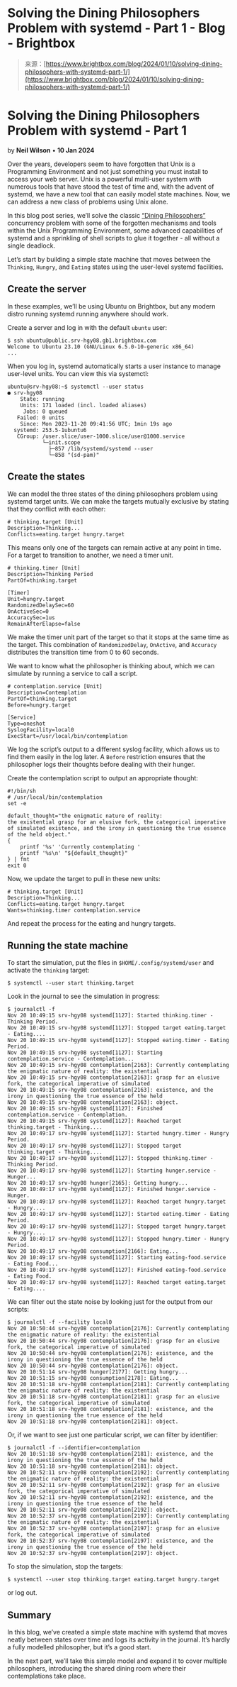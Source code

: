 <!--yml
category: 未分类
date: 2024-05-27 14:54:18
-->

# Solving the Dining Philosophers Problem with systemd - Part 1 - Blog - Brightbox

> 来源：[https://www.brightbox.com/blog/2024/01/10/solving-dining-philosophers-with-systemd-part-1/](https://www.brightbox.com/blog/2024/01/10/solving-dining-philosophers-with-systemd-part-1/)

# Solving the Dining Philosophers Problem with systemd - Part 1

by **Neil Wilson** • **10 Jan 2024**

Over the years, developers seem to have forgotten that Unix is a Programming Environment and not just something you must install to access your web server. Unix is a powerful multi-user system with numerous tools that have stood the test of time and, with the advent of systemd, we have a new tool that can easily model state machines. Now, we can address a new class of problems using Unix alone.

In this blog post series, we’ll solve the classic [“Dining Philosophers”](https://en.wikipedia.org/wiki/Dining_philosophers_problem) concurrency problem with some of the forgotten mechanisms and tools within the Unix Programming Environment, some advanced capabilities of systemd and a sprinkling of shell scripts to glue it together - all without a single deadlock.

Let’s start by building a simple state machine that moves between the `Thinking`, `Hungry`, and `Eating` states using the user-level systemd facilities.

## Create the server

In these examples, we’ll be using Ubuntu on Brightbox, but any modern distro running systemd running anywhere should work.

Create a server and log in with the default `ubuntu` user:

```
$ ssh ubuntu@public.srv-hgy08.gb1.brightbox.com
Welcome to Ubuntu 23.10 (GNU/Linux 6.5.0-10-generic x86_64)
...
```

When you log in, systemd automatically starts a user instance to manage user-level units. You can view this via systemctl:

```
ubuntu@srv-hgy08:~$ systemctl --user status
● srv-hgy08
    State: running
    Units: 171 loaded (incl. loaded aliases)
     Jobs: 0 queued
   Failed: 0 units
    Since: Mon 2023-11-20 09:41:56 UTC; 1min 19s ago
  systemd: 253.5-1ubuntu6
   CGroup: /user.slice/user-1000.slice/user@1000.service
           └─init.scope
             ├─857 /lib/systemd/systemd --user
             └─858 "(sd-pam)"
```

## Create the states

We can model the three states of the dining philosophers problem using systemd target units. We can make the targets mutually exclusive by stating that they conflict with each other:

```
# thinking.target [Unit]
Description=Thinking...
Conflicts=eating.target hungry.target
```

This means only one of the targets can remain active at any point in time. For a target to transition to another, we need a timer unit.

```
# thinking.timer [Unit]
Description=Thinking Period
PartOf=thinking.target

[Timer]
Unit=hungry.target
RandomizedDelaySec=60
OnActiveSec=0
AccuracySec=1us
RemainAfterElapse=false
```

We make the timer unit part of the target so that it stops at the same time as the target. This combination of `RandomizedDelay`, `OnActive`, and `Accuracy` distributes the transition time from 0 to 60 seconds.

We want to know what the philosopher is thinking about, which we can simulate by running a service to call a script.

```
# contemplation.service [Unit]
Description=Contemplation
PartOf=thinking.target
Before=hungry.target

[Service]
Type=oneshot
SyslogFacility=local0
ExecStart=/usr/local/bin/contemplation
```

We log the script’s output to a different syslog facility, which allows us to find them easily in the log later. A `Before` restriction ensures that the philosopher logs their thoughts before dealing with their hunger.

Create the contemplation script to output an appropriate thought:

```
#!/bin/sh
# /usr/local/bin/contemplation
set -e

default_thought="the enigmatic nature of reality:
the existential grasp for an elusive fork, the categorical imperative
of simulated existence, and the irony in questioning the true essence
of the held object."
{
    printf '%s' 'Currently contemplating '
    printf '%s\n' "${default_thought}"
} | fmt
exit 0
```

Now, we update the target to pull in these new units:

```
# thinking.target [Unit]
Description=Thinking...
Conflicts=eating.target hungry.target
Wants=thinking.timer contemplation.service
```

And repeat the process for the eating and hungry targets.

## Running the state machine

To start the simulation, put the files in `$HOME/.config/systemd/user` and activate the `thinking` target:

```
$ systemctl --user start thinking.target
```

Look in the journal to see the simulation in progress:

```
$ journalctl -f
Nov 20 10:49:15 srv-hgy08 systemd[1127]: Started thinking.timer - Thinking Period.
Nov 20 10:49:15 srv-hgy08 systemd[1127]: Stopped target eating.target - Eating....
Nov 20 10:49:15 srv-hgy08 systemd[1127]: Stopped eating.timer - Eating Period.
Nov 20 10:49:15 srv-hgy08 systemd[1127]: Starting contemplation.service - Contemplation...
Nov 20 10:49:15 srv-hgy08 contemplation[2163]: Currently contemplating the enigmatic nature of reality: the existential
Nov 20 10:49:15 srv-hgy08 contemplation[2163]: grasp for an elusive fork, the categorical imperative of simulated
Nov 20 10:49:15 srv-hgy08 contemplation[2163]: existence, and the irony in questioning the true essence of the held
Nov 20 10:49:15 srv-hgy08 contemplation[2163]: object.
Nov 20 10:49:15 srv-hgy08 systemd[1127]: Finished contemplation.service - Contemplation.
Nov 20 10:49:15 srv-hgy08 systemd[1127]: Reached target thinking.target - Thinking....
Nov 20 10:49:17 srv-hgy08 systemd[1127]: Started hungry.timer - Hungry Period.
Nov 20 10:49:17 srv-hgy08 systemd[1127]: Stopped target thinking.target - Thinking....
Nov 20 10:49:17 srv-hgy08 systemd[1127]: Stopped thinking.timer - Thinking Period.
Nov 20 10:49:17 srv-hgy08 systemd[1127]: Starting hunger.service - Hunger...
Nov 20 10:49:17 srv-hgy08 hunger[2165]: Getting hungry...
Nov 20 10:49:17 srv-hgy08 systemd[1127]: Finished hunger.service - Hunger.
Nov 20 10:49:17 srv-hgy08 systemd[1127]: Reached target hungry.target - Hungry....
Nov 20 10:49:17 srv-hgy08 systemd[1127]: Started eating.timer - Eating Period.
Nov 20 10:49:17 srv-hgy08 systemd[1127]: Stopped target hungry.target - Hungry....
Nov 20 10:49:17 srv-hgy08 systemd[1127]: Stopped hungry.timer - Hungry Period.
Nov 20 10:49:17 srv-hgy08 consumption[2166]: Eating...
Nov 20 10:49:17 srv-hgy08 systemd[1127]: Starting eating-food.service - Eating Food...
Nov 20 10:49:17 srv-hgy08 systemd[1127]: Finished eating-food.service - Eating Food.
Nov 20 10:49:17 srv-hgy08 systemd[1127]: Reached target eating.target - Eating....
```

We can filter out the state noise by looking just for the output from our scripts:

```
$ journalctl -f --facility local0
Nov 20 10:50:44 srv-hgy08 contemplation[2176]: Currently contemplating the enigmatic nature of reality: the existential
Nov 20 10:50:44 srv-hgy08 contemplation[2176]: grasp for an elusive fork, the categorical imperative of simulated
Nov 20 10:50:44 srv-hgy08 contemplation[2176]: existence, and the irony in questioning the true essence of the held
Nov 20 10:50:44 srv-hgy08 contemplation[2176]: object.
Nov 20 10:51:14 srv-hgy08 hunger[2177]: Getting hungry...
Nov 20 10:51:15 srv-hgy08 consumption[2178]: Eating...
Nov 20 10:51:18 srv-hgy08 contemplation[2181]: Currently contemplating the enigmatic nature of reality: the existential
Nov 20 10:51:18 srv-hgy08 contemplation[2181]: grasp for an elusive fork, the categorical imperative of simulated
Nov 20 10:51:18 srv-hgy08 contemplation[2181]: existence, and the irony in questioning the true essence of the held
Nov 20 10:51:18 srv-hgy08 contemplation[2181]: object.
```

Or, if we want to see just one particular script, we can filter by identifier:

```
$ journalctl -f --identifier=contemplation
Nov 20 10:51:18 srv-hgy08 contemplation[2181]: existence, and the irony in questioning the true essence of the held
Nov 20 10:51:18 srv-hgy08 contemplation[2181]: object.
Nov 20 10:52:11 srv-hgy08 contemplation[2192]: Currently contemplating the enigmatic nature of reality: the existential
Nov 20 10:52:11 srv-hgy08 contemplation[2192]: grasp for an elusive fork, the categorical imperative of simulated
Nov 20 10:52:11 srv-hgy08 contemplation[2192]: existence, and the irony in questioning the true essence of the held
Nov 20 10:52:11 srv-hgy08 contemplation[2192]: object.
Nov 20 10:52:37 srv-hgy08 contemplation[2197]: Currently contemplating the enigmatic nature of reality: the existential
Nov 20 10:52:37 srv-hgy08 contemplation[2197]: grasp for an elusive fork, the categorical imperative of simulated
Nov 20 10:52:37 srv-hgy08 contemplation[2197]: existence, and the irony in questioning the true essence of the held
Nov 20 10:52:37 srv-hgy08 contemplation[2197]: object.
```

To stop the simulation, stop the targets:

```
$ systemctl --user stop thinking.target eating.target hungry.target
```

or log out.

## Summary

In this blog, we’ve created a simple state machine with systemd that moves neatly between states over time and logs its activity in the journal. It’s hardly a fully modelled philosopher, but it’s a good start.

In the next part, we’ll take this simple model and expand it to cover multiple philosophers, introducing the shared dining room where their contemplations take place.